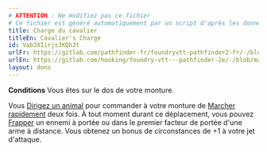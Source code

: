 ```yaml
---
# ATTENTION : Ne modifiez pas ce fichier
# Ce fichier est généré automatiquement par un script d'après les données du module Foundry VTT officiel et de sa traduction
title: Charge du cavalier
titleEn: Cavalier's Charge
id: Vab3XIirjs3KQh3t
urlFr: https://gitlab.com/pathfinder-fr/foundryvtt-pathfinder2-fr/-/blob/master/data/feats/Vab3XIirjs3KQh3t.htm
urlEn: https://gitlab.com/hooking/foundry-vtt---pathfinder-2e/-/blob/master/packs/data/feats.db/cavalier-s-charge.json
layout: dons
---
```

**Conditions** Vous êtes sur le dos de votre monture.

Vous [Dirigez un animal](../actions/diriger-un-animal.md) pour commander à votre monture de [Marcher rapidement](../actions/marcher-rapidement.md) deux fois. À tout moment durant ce déplacement, vous pouvez [Frapper](../actions/frapper.md) un ennemi à portée ou dans le premier facteur de portée d'une arme à distance. Vous obtenez un bonus de circonstances de +1 à votre jet d'attaque.
